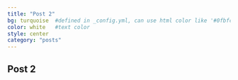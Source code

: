 ```yaml
---
title: "Post 2"
bg: turquoise  #defined in _config.yml, can use html color like '#0fbfcf'
color: white   #text color
style: center
category: "posts"
---
```

## Post 2